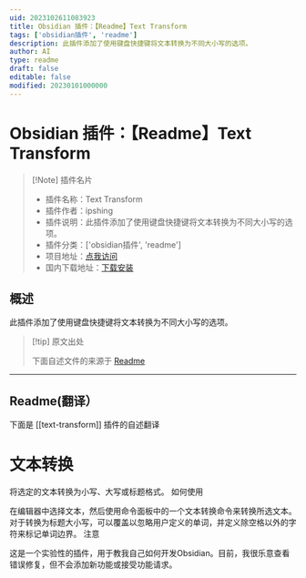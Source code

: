 ```yaml
---
uid: 2023102611083923
title: Obsidian 插件：【Readme】Text Transform
tags: ['obsidian插件', 'readme']
description: 此插件添加了使用键盘快捷键将文本转换为不同大小写的选项。
author: AI
type: readme
draft: false
editable: false
modified: 20230101000000
---
```


# Obsidian 插件：【Readme】Text Transform

> [!Note] 插件名片
> - 插件名称：Text Transform
> - 插件作者：ipshing
> - 插件说明：此插件添加了使用键盘快捷键将文本转换为不同大小写的选项。
> - 插件分类：['obsidian插件', 'readme']
> - 项目地址：[点我访问](https://github.com/ipshing/obsidian-text-transform)
> - 国内下载地址：[下载安装](https://pkmer.cn/products/plugin/pluginMarket/?text-transform)

## 概述

此插件添加了使用键盘快捷键将文本转换为不同大小写的选项。



> [!tip] 原文出处
> 
>下面自述文件的来源于 [Readme](https://ghproxy.net/https://raw.githubusercontent.com/ipshing/obsidian-text-transform/main/README.md)
> 

---

## Readme(翻译）

下面是 [[text-transform]] 插件的自述翻译


# 文本转换

将选定的文本转换为小写、大写或标题格式。
如何使用

在编辑器中选择文本，然后使用命令面板中的一个文本转换命令来转换所选文本。
对于转换为标题大小写，可以覆盖以忽略用户定义的单词，并定义除空格以外的字符来标记单词边界。
注意

这是一个实验性的插件，用于教我自己如何开发Obsidian。目前，我很乐意查看错误修复，但不会添加新功能或接受功能请求。



